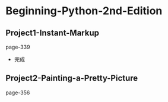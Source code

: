 # Beginning-Python-2nd-Edition

## Project1-Instant-Markup
page-339
- 完成

## Project2-Painting-a-Pretty-Picture
page-356





